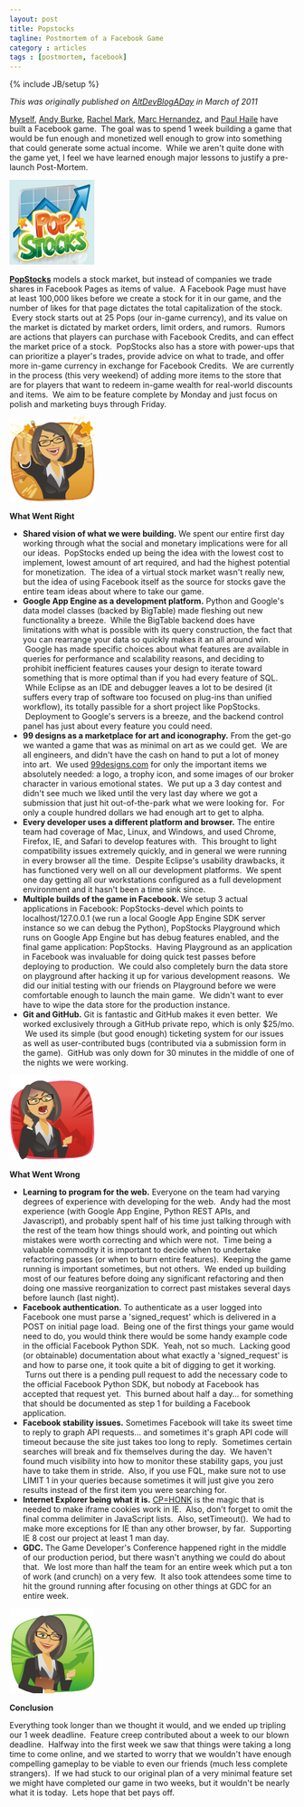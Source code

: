 ```yaml
---
layout: post
title: Popstocks
tagline: Postmortem of a Facebook Game
category : articles
tags : [postmortem, facebook]
---
```

{% include JB/setup %}

<em>This was originally published on <a href="http://altdevblogaday.com">AltDevBlogADay</a> in March of 2011</em>

<a href="http://twitter.com/gorlak">Myself</a>, <a href="http://twitter.com/andybrk">Andy Burke</a>, <a href="http://twitter.com/kramdar">Rachel Mark</a>, <a href="http://twitter.com/marcsh">Marc Hernandez</a>, and <a href="http://twitter.com/Pacman2k">Paul Haile</a> have built a Facebook game.  The goal was to spend 1 week building a game that would be fun enough and monetized well enough to grow into something that could generate some actual income.  While we aren't quite done with the game yet, I feel we have learned enough major lessons to justify a pre-launch Post-Mortem.

<a href="http://www.facebook.com/apps/application.php?id=201641909847723"><img class="alignnone size-full wp-image-1829" src="/assets/popstocks-logo-large.png" alt="" width="150" height="150" /></a>

<a href="http://www.facebook.com/apps/application.php?id=201641909847723"><strong>PopStocks</strong></a> models a stock market, but instead of companies we trade shares in Facebook Pages as items of value.  A Facebook Page must have at least 100,000 likes before we create a stock for it in our game, and the number of likes for that page dictates the total capitalization of the stock.  Every stock starts out at 25 Pops (our in-game currency), and its value on the market is dictated by market orders, limit orders, and rumors.  Rumors are actions that players can purchase with Facebook Credits, and can effect the market price of a stock.  PopStocks also has a store with power-ups that can prioritize a player's trades, provide advice on what to trade, and offer more in-game currency in exchange for Facebook Credits.  We are currently in the process (this very weekend) of adding more items to the store that are for players that want to redeem in-game wealth for real-world discounts and items.  We aim to be feature complete by Monday and just focus on polish and marketing buys through Friday.

<a href="/assets/popstocks-excited-small.png"><img class="alignnone size-full wp-image-1827" src="/assets/popstocks-excited-small.png" alt="" width="150" height="150" /></a>

<strong>What Went Right</strong>
<ul>
	<li><strong>Shared vision of what we were building.</strong> We spent our entire first day working through what the social and monetary implications were for all our ideas.  PopStocks ended up being the idea with the lowest cost to implement, lowest amount of art required, and had the highest potential for monetization.  The idea of a virtual stock market wasn't really new, but the idea of using Facebook itself as the source for stocks gave the entire team ideas about where to take our game.</li>
	<li><strong>Google App Engine as a development platform.</strong> Python and Google's data model classes (backed by BigTable) made fleshing out new functionality a breeze.  While the BigTable backend does have limitations with what is possible with its query construction, the fact that you can rearrange your data so quickly makes it an all around win.  Google has made specific choices about what features are available in queries for performance and scalability reasons, and deciding to prohibit inefficient features causes your design to iterate toward something that is more optimal than if you had every feature of SQL.  While Eclipse as an IDE and debugger leaves a lot to be desired (it suffers every trap of software too focused on plug-ins than unified workflow), its totally passible for a short project like PopStocks.  Deployment to Google's servers is a breeze, and the backend control panel has just about every feature you could need.</li>
	<li><strong>99 designs as a marketplace for art and iconography.</strong> From the get-go we wanted a game that was as minimal on art as we could get.  We are all engineers, and didn't have the cash on hand to put a lot of money into art.  We used <a href="http://99designs.com/">99designs.com</a> for only the important items we absolutely needed: a logo, a trophy icon, and some images of our broker character in various emotional states.  We put up a 3 day contest and didn't see much we liked until the very last day where we got a submission that just hit out-of-the-park what we were looking for.  For only a couple hundred dollars we had enough art to get to alpha.</li>
	<li><strong>Every developer uses a different platform and browser.</strong> The entire team had coverage of Mac, Linux, and Windows, and used Chrome, Firefox, IE, and Safari to develop features with.  This brought to light compatibility issues extremely quickly, and in general we were running in every browser all the time.  Despite Eclipse's usability drawbacks, it has functioned very well on all our development platforms.  We spent one day getting all our workstations configured as a full development environment and it hasn't been a time sink since.</li>
	<li><strong>Multiple builds of the game in Facebook. </strong>We setup 3 actual applications in Facebook: PopStocks-devel which points to localhost/127.0.0.1 (we run a local Google App Engine SDK server instance so we can debug the Python), PopStocks Playground which runs on Google App Engine but has debug features enabled, and the final game application: PopStocks.  Having Playground as an application in Facebook was invaluable for doing quick test passes before deploying to production.  We could also completely burn the data store on playground after hacking it up for various development reasons.  We did our initial testing with our friends on Playground before we were comfortable enough to launch the main game.  We didn't want to ever have to wipe the data store for the production instance.</li>
	<li><strong>Git and GitHub.</strong> Git is fantastic and GitHub makes it even better.  We worked exclusively through a GitHub private repo, which is only $25/mo.  We used its simple (but good enough) ticketing system for our issues as well as user-contributed bugs (contributed via a submission form in the game).  GitHub was only down for 30 minutes in the middle of one of the nights we were working.</li>
</ul>
<a href="/assets/popstocks-disappointed-small.png"><img class="alignnone size-full wp-image-1828" src="/assets/popstocks-disappointed-small.png" alt="" width="150" height="150" /></a>

<strong>What Went Wrong</strong>
<ul>
	<li><strong>Learning to program for the web.</strong> Everyone on the team had varying degrees of experience with developing for the web.  Andy had the most experience (with Google App Engine, Python REST APIs, and Javascript), and probably spent half of his time just talking through with the rest of the team how things should work, and pointing out which mistakes were worth correcting and which were not.  Time being a valuable commodity it is important to decide when to undertake refactoring passes (or when to burn entire features).  Keeping the game running is important sometimes, but not others.  We ended up building most of our features before doing any significant refactoring and then doing one massive reorganization to correct past mistakes several days before launch (last night).</li>
	<li><strong>Facebook authentication.</strong> To authenticate as a user logged into Facebook one must parse a 'signed_request' which is delivered in a POST on initial page load.  Being one of the first things your game would need to do, you would think there would be some handy example code in the official Facebook Python SDK.  Yeah, not so much.  Lacking good (or obtainable) documentation about what exactly a 'signed_request' is and how to parse one, it took quite a bit of digging to get it working.  Turns out there is a pending pull request to add the necessary code to the official Facebook Python SDK, but nobody at Facebook has accepted that request yet.  This burned about half a day... for something that should be documented as step 1 for building a Facebook application.</li>
	<li><strong>Facebook stability issues.</strong> Sometimes Facebook will take its sweet time to reply to graph API requests... and sometimes it's graph API code will timeout because the site just takes too long to reply.  Sometimes certain searches will break and fix themselves during the day.  We haven't found much visibility into how to monitor these stability gaps, you just have to take them in stride.  Also, if you use FQL, make sure not to use LIMIT 1 in your queries because sometimes it will just give you zero results instead of the first item you were searching for.</li>
	<li><strong>Internet Explorer being what it is.</strong> <a href="http://bits.blogs.nytimes.com/2010/09/17/a-loophole-big-enough-for-a-cookie-to-fit-through/">CP=HONK</a> is the magic that is needed to make iframe cookies work in IE.  Also, don't forget to omit the final comma delimiter in JavaScript lists.  Also, setTimeout().  We had to make more exceptions for IE than any other browser, by far.  Supporting IE 8 cost our project at least 1 man day.</li>
	<li><strong>GDC.</strong> The Game Developer's Conference happened right in the middle of our production period, but there wasn't anything we could do about that.  We lost more than half the team for an entire week which put a ton of work (and crunch) on a very few.  It also took attendees some time to hit the ground running after focusing on other things at GDC for an entire week.</li>
</ul>
<a href="/assets/popstocks-happy-small.png"><img class="alignnone size-full wp-image-1841" src="/assets/popstocks-happy-small.png" alt="" width="150" height="150" /></a>

<strong>Conclusion</strong>

Everything took longer than we thought it would, and we ended up tripling our 1 week deadline.  Feature creep contributed about a week to our blown deadline.  Halfway into the first week we saw that things were taking a long time to come online, and we started to worry that we wouldn't have enough compelling gameplay to be viable to even our friends (much less complete strangers).  If we had stuck to our original plan of a very minimal feature set we might have completed our game in two weeks, but it wouldn't be nearly what it is today.  Lets hope that bet pays off.